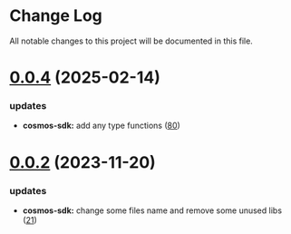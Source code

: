 
# Change Log

All notable changes to this project will be documented in this file.

# [0.0.4](https://git.sonr.io/pkg/wallets) (2025-02-14)

### updates

- **cosmos-sdk:** add any type functions ([80](https://git.sonr.io/pkg/wallets/pull/80))

# [0.0.2](https://git.sonr.io/pkg/wallets) (2023-11-20)

### updates

- **cosmos-sdk:** change some files name and remove some unused libs ([21](https://git.sonr.io/pkg/wallets/pull/21))

